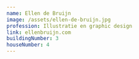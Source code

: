 ```yaml
---
name: Ellen de Bruijn
image: /assets/ellen-de-bruijn.jpg
profession: Illustratie en graphic design
link: ellenbruijn.com
buildingNumber: 3
houseNumber: 4
---
```

